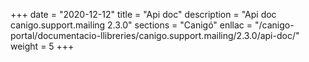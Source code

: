 +++
date        = "2020-12-12"
title       = "Api doc"
description = "Api doc canigo.support.mailing 2.3.0"
sections    = "Canigó"
enllac		= "/canigo-portal/documentacio-llibreries/canigo.support.mailing/2.3.0/api-doc/"
weight		= 5
+++
